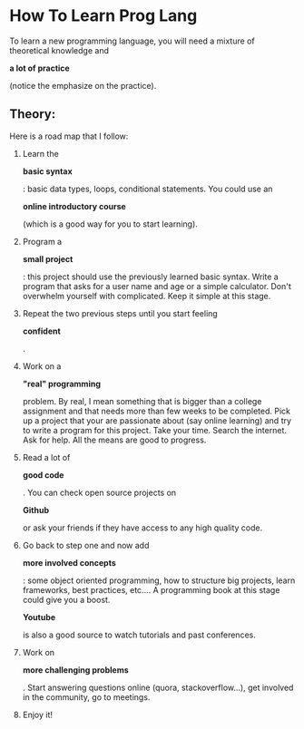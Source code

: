 # How To Learn Prog Lang

To learn a new programming language, you will need a mixture of theoretical knowledge and

**a lot of practice**

\(notice the emphasize on the practice\).

## Theory:

Here is a road map that I follow:

1. Learn the

   **basic syntax**

   : basic data types, loops, conditional statements. You could use an

   **online introductory course**

   \(which is a good way for you to start learning\).

2. Program a

   **small project**

   : this project should use the previously learned basic syntax. Write a program that asks for a user name and age or a simple calculator. Don't overwhelm yourself with complicated. Keep it simple at this stage.

3. Repeat the two previous steps until you start feeling

   **confident**

   .

4. Work on a

   **"real" programming**

   problem.  By real, I mean something that is bigger than a college assignment and that needs more than few weeks to be completed. Pick up a project that your are passionate about \(say online learning\) and try to write a program for this project. Take your time. Search the internet. Ask for help. All the means are good to progress.

5. Read a lot of

   **good code**

   . You can check open source projects on

   **Github**

   or ask your friends if they have access to any high quality code.

6. Go back to step one and now add

   **more involved concepts**

   : some object oriented programming, how to structure big projects, learn frameworks, best practices, etc.... A programming book at this stage could give you a boost.

   **Youtube**

   is also a good source to watch tutorials and past conferences.

7. Work on

   **more challenging problems**

   . Start answering questions online \(quora, stackoverflow...\), get involved in the community, go to meetings.

8. Enjoy it!

